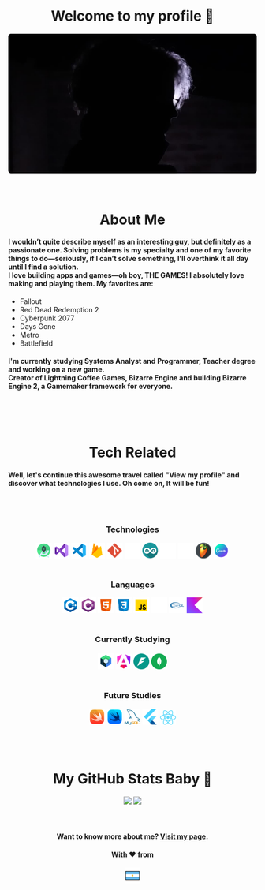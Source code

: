 <div align="center">
  <div>
    <h1>Welcome to my profile 👋</h1>
    <img src="./assets/background_alt.png" width=512px height=auto alt="Bruno Photo">
  </div>

  <br>
  <br>

  <!-- About Me -->
  <h1>About Me</h1>
  <div align="left">
    <h4>I wouldn’t quite describe myself as an interesting guy, but definitely as a passionate one. Solving problems is my specialty and one of my favorite things to do—seriously, if I can’t solve something, I’ll overthink it all day until I find a solution.<br>I love building apps and games—oh boy, THE GAMES! I absolutely love making and playing them. My favorites are:</h4>
    <ul>
      <li>Fallout</li>
      <li>Red Dead Redemption 2</li>
      <li>Cyberpunk 2077</li>
      <li>Days Gone</li>
      <li>Metro</li>
      <li>Battlefield</li>
    </ul>
    <h4>I'm currently studying Systems Analyst and Programmer, Teacher degree and working on a new game.<br>Creator of Lightning Coffee Games, Bizarre Engine and building Bizarre Engine 2, a Gamemaker framework for everyone.</h4>
  </div>

  <br>
  <br>
  <br>

  <!-- Tech -->
  <h1>Tech Related</h1>
  <div align="left">
    <h4>Well, let's continue this awesome travel called "View my profile" and discover what technologies I use. Oh come on, It will be fun!</h4>
    <br>
    <br>
    <div align="center">
      <h3>Technologies</h3>
      <img src="./assets/tech/androidstudio.png" width=32px height=auto title="Android Studio" alt="GitHub logo">
      <img src="./assets/tech/vs2019.png" width=32px height=auto title="Visual Studio 2019" alt="Visual Studio 2019 logo">
      <img src="./assets/tech/vsc.png" width=32px height=auto title="Visual Studio Code" alt="Visual Studio Code logo">
      <img src="./assets/tech/firebase.png" width=32px height=auto title="Firebase" alt="Firebase logo">
      <img src="./assets/tech/git.png" width=32px height=auto title="Git" alt="Git logo">
      <img src="./assets/tech/github.png" width=32px height=auto title="GitHub" alt="GitHub logo">
      <img src="./assets/tech/arduino.png" width=32px height=auto title="Arduino" alt="Arduino logo">
      <img src="./assets/tech/gamemaker.png" width=32px height=auto title="Gamemaker" alt="Gamemaker logo">
      <img src="./assets/tech/unrealengine4.png" width=32px height=auto title="Unreal Engine 4" alt="Unreal Engine 4 logo">
      <img src="./assets/tech/flstudio.png" width=32px height=auto title="FL Studio" alt="FL Studio logo">
      <img src="./assets/tech/canva.png" width=32px height=auto title="Canva" alt="Canva logo">
      <br>
      <br>
      <h3>Languages</h3>
      <img src="./assets/lang/cpp.png" width=32px height=auto title="C++" alt="C++ logo">
      <img src="./assets/lang/csharp.png" width=32px height=auto title="C#" alt="C# logo">
      <img src="./assets/lang/html.png" width=32px height=auto title="HTML5" alt="HTML5 logo">
      <img src="./assets/lang/css.png" width=32px height=auto title="CSS3" alt="CSS3 logo">
      <img src="./assets/lang/javascript.png" width=32px height=auto title="JavaScript" alt="JavaScript logo">
      <img src="./assets/lang/gml.png" width=32px height=auto title="GML" alt="GML logo">
      <img src="./assets/lang/glsl.png" width=32px height=auto title="GLSL" alt="GLSL logo">
      <img src="./assets/lang/kotlin.png" width=32px height=auto title="Kotlin" alt="Kotlin logo">
      <br>
      <br>
      <h3>Currently Studying</h3>
      <img src="./assets/tech/jetpackcompose.png" width=32px height=auto title="Jetpack Compose" alt="Jetpack Compose logo">
      <img src="./assets/tech/angular.png" width=32px height=auto title="Angular" alt="Angular logo">
      <img src="./assets/tech/fastapi.png" width=32px height=auto title="FastAPI" alt="FastAPI logo">
      <img src="./assets/tech/mongodb.png" width=32px height=auto title="MongoDB" alt="MongoDB logo">
      <br>
      <br>
      <h3>Future Studies</h3>
      <img src="./assets/lang/swift.png" width=32px height=auto title="Swift" alt="Swift logo">
      <img src="./assets/tech/swiftui.png" width=32px height=auto title="SwiftUI" alt="SwiftUI logo">
      <img src="./assets/tech/mysql.png" width=32px height=auto title="MySQL" alt="MySQL logo">
      <img src="./assets/tech/flutter.png" width=32px height=auto title="Flutter" alt="Flutter logo">
      <img src="./assets/tech/react.png" width=32px height=auto title="React" alt="React logo">
    </div>
  </div>

  <br>
  <br>
  <br>

  <!-- Git Stats -->
  <div>
    <h1>My GitHub Stats Baby 💋</h1>
    <a href="https://github.com/BRUNOO1545" style="text-decoration: none">
      <img height="180em" src="https://github-readme-stats.vercel.app/api?username=BRUNOO1545&show_icons=true&theme=radical&include_all_commits=true&count_private=true"/>
      <img height="180em" src="https://github-readme-stats.vercel.app/api/top-langs/?username=BRUNOO1545&show_icons=true&theme=radical&layout=compact&langs_count=6&count_private=true"/>
    </a>
  </div>

  <br>
  <br>

  <!-- End -->
  <div>
    <h4>Want to know more about me? <a href="https://brunoo1545.github.io">Visit my page</a>.</h4>
    <h4>With ❤ from</h4>
    <img src="./assets/argentina_emoji.png" width=32px height=auto alt="Argentina Flag">
  </div>
</div>
